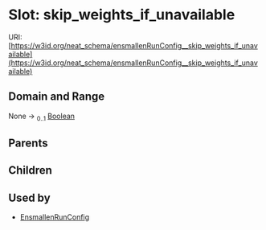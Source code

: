 
# Slot: skip_weights_if_unavailable




URI: [https://w3id.org/neat_schema/ensmallenRunConfig__skip_weights_if_unavailable](https://w3id.org/neat_schema/ensmallenRunConfig__skip_weights_if_unavailable)


## Domain and Range

None &#8594;  <sub>0..1</sub> [Boolean](types/Boolean.md)

## Parents


## Children


## Used by

 * [EnsmallenRunConfig](EnsmallenRunConfig.md)
